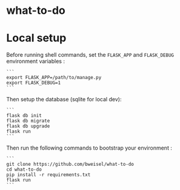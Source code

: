 # what-to-do

# Local setup
Before running shell commands, set the ``FLASK_APP`` and ``FLASK_DEBUG``
environment variables :

    ```
    export FLASK_APP=/path/to/manage.py
    export FLASK_DEBUG=1
    ```

Then setup the database (sqlite for local dev):

    ```
    flask db init
    flask db migrate
    flask db upgrade
    flask run
    ```

Then run the following commands to bootstrap your environment :

    ```
    git clone https://github.com/bweisel/what-to-do
    cd what-to-do
    pip install -r requirements.txt
    flask run
    ```
